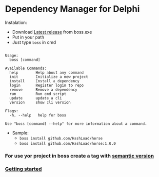 
# Dependency Manager for Delphi

Instalation: 
 * Download [Latest release](https://github.com/HashLoad/boss/releases/latest/) from boss.exe
 * Put in your path
 * Just type `boss` in cmd
```

Usage:
  boss [command]

Available Commands:
  help        Help about any command
  init        Initialize a new project
  install     Install a dependency
  login       Register login to repo
  remove      Remove a dependency
  run         Run cmd script
  update      update a cli
  version     show cli version

Flags:
  -h, --help   help for boss

Use "boss [command] --help" for more information about a command.
```
+ Sample: 
	+ `boss install github.com/HashLoad/horse`
	+ `boss install github.com/HashLoad/horse:1.0.0`


### For use yor project in boss create a tag with [semantic version](https://semver.org/) 

### [Getting started](https://medium.com/@matheusarendthunsche/come%C3%A7ando-com-o-boss-72aad9bcc13) 
